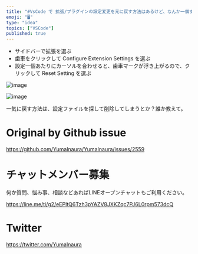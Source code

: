 ```yaml
---
title: "#VsCode で 拡張/プラグインの設定変更を元に戻す方法はあるけど、なんか一個ずつ操作しなきゃいけないし、地道な作業…。"
emoji: "🖥"
type: "idea"
topics: ["VSCode"]
published: true
---
```


- サイドバーで拡張を選ぶ
- 歯車をクリックして Configure Extension Settings を選ぶ
- 設定一個あたりにカーソルを合わせると、歯車マークが浮き上がるので、クリックして Reset Setting を選ぶ

![image](https://user-images.githubusercontent.com/13635059/66250397-289fcb80-e77d-11e9-8fe0-a72e673a3e46.png)

![image](https://user-images.githubusercontent.com/13635059/66250394-19208280-e77d-11e9-97fa-1e2bc7a57ab5.png)

一気に戻す方法は、設定ファイルを探して削除してしまうとか？誰か教えて。

# Original by Github issue

https://github.com/YumaInaura/YumaInaura/issues/2559








<!-- Update From Qiita API -->

# チャットメンバー募集


何か質問、悩み事、相談などあればLINEオープンチャットもご利用ください。

https://line.me/ti/g2/eEPltQ6Tzh3pYAZV8JXKZqc7PJ6L0rpm573dcQ





# Twitter


https://twitter.com/YumaInaura


<!-- Update From Qiita API -->


